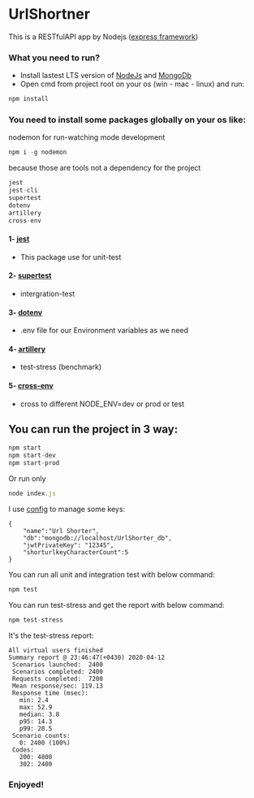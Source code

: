 # UrlShortner

This is a RESTfulAPI app by Nodejs ([express framework](https://github.com/expressjs/express))

### What you need to run?

* Install lastest LTS version of [NodeJs](http://nodejs.org) and [MongoDb](https://www.mongodb.com/download-center/community)
* Open cmd from project root on your os (win - mac - linux) and run:

```javascript
npm install
```

### You need to install some packages globally on your os like:

nodemon for run-watching mode development
```javascript
npm i -g nodemon 
```

because those are tools not a dependency for the project

```javascript
jest
jest-cli
supertest
dotenv
artillery
cross-env
```
#### 1- [jest](https://github.com/facebook/jest)
* This package use for unit-test
#### 2- [supertest](https://github.com/visionmedia/supertest)
* intergration-test
#### 3- [dotenv](https://github.com/motdotla/dotenv)
* .env file for our Environment variables as we need
#### 4- [artillery](https://artillery.io/)
* test-stress (benchmark)
#### 5- [cross-env](https://github.com/kentcdodds/cross-env)
* cross to different NODE_ENV=dev or prod or test



## You can run the project in 3 way:

```javascript
npm start
npm start-dev
npm start-prod
```
  
Or run only
 ```javascript
 node index.js
 ```

I use [config](https://www.npmjs.com/package/config) to manage some keys:

```
{
    "name":"Url Shorter",
    "db":"mongodb://localhost/UrlShorter_db",
    "jwtPrivateKey": "12345",
    "shorturlkeyCharacterCount":5
}
```

You can run all unit and integration test with below command:
 ```javascript
npm test
 ```

You can run test-stress and get the report with below command:
 ```javascript
npm test-stress
 ```

 It's the test-stress report:
 ```
All virtual users finished
Summary report @ 23:46:47(+0430) 2020-04-12
  Scenarios launched:  2400
  Scenarios completed: 2400
  Requests completed:  7200
  Mean response/sec: 119.13
  Response time (msec):
    min: 2.4
    max: 52.9
    median: 3.8
    p95: 14.3
    p99: 20.5
  Scenario counts:
    0: 2400 (100%)
  Codes:
    200: 4800
    302: 2400
 ```




 ### Enjoyed!



